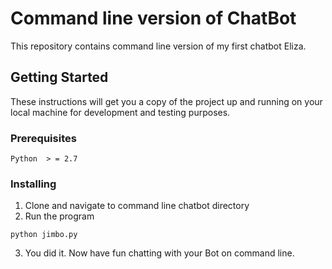 # Command line version of ChatBot

This repository contains command line version of my first chatbot Eliza.


## Getting Started

These instructions will get you a copy of the project up and running on your local machine for development and testing purposes.

### Prerequisites

```
Python  > = 2.7

```

### Installing

1. Clone and navigate to command line chatbot directory
2.  Run the program
 ```
python jimbo.py

```
3.  You did it. Now have fun chatting with your Bot on command line.
